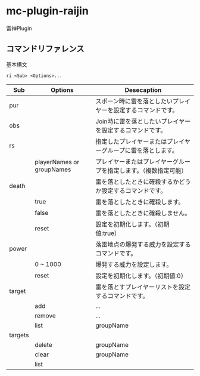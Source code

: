 # mc-plugin-raijin
雷神Plugin




## コマンドリファレンス

基本構文

`ri <Sub> <Options>...`

|Sub|Options|Desecaption|  
|---|---|---|
|pur||スポーン時に雷を落としたいプレイヤーを設定するコマンドです。|  
|obs||Join時に雷を落としたいプレイヤーを設定するコマンドです。|  
|rs||指定したプレイヤーまたはプレイヤーグループに雷を落とします。|  
||playerNames or groupNames|プレイヤーまたはプレイヤーグループを指定します。（複数指定可能）|
|death||雷を落としたときに確殺するかどうか設定するコマンドです。|  
||true|雷を落としたときに確殺します。|  
||false|雷を落としたときに確殺しません。|  
||reset|設定を初期化します。（初期値:true）|
|power||落雷地点の爆発する威力を設定するコマンドです。|
||0 ~ 1000|爆発する威力を設定します。|
||reset|設定を初期化します。（初期値:0）|  
|target||雷を落とすプレイヤーリストを設定するコマンドです。|
||add|<groupName> <playerNames>...|プレイヤーをリストに追加します。|
||remove|<groupName> <playerNames>...|プレイヤーをリストから除外します。|
||list|groupName|リストに所属するプレイヤー一覧を表示します。
|targets|||プレイヤーリストに関するコマンドです。|
||delete|groupName|プレイヤーリストを削除します。|
||clear|groupName|プレイヤーリストをすべて削除します。|
||list||プレイヤーリスト一覧一覧を表示します。|
